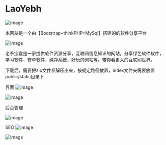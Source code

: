 # LaoYebh


![image](https://user-images.githubusercontent.com/50920648/137900832-b284143a-fbc9-43f8-a904-959bf24a5758.png)


本网站是一个由【Bootstrap+thinkPHP+MySql】搭建的的软件分享平台

![image](https://user-images.githubusercontent.com/50920648/137900742-0223035e-73f4-469c-a18e-d15eece1145a.png)


老爷宝盒是一家提供软件资源分享，互联网信息知识的网站。分享绿色软件软件，学习软件，安卓软件，纯净系统，好玩的网站等。带你看更大的互联网世界。

下载后，需要把zip文件都解压出来，按规定路径放置，index文件夹需要放置public/static目录下


界面
![image](https://user-images.githubusercontent.com/50920648/137900431-5049b12d-73cb-4f69-ae8b-71c1f01d871c.png)

![image](https://user-images.githubusercontent.com/50920648/137900555-cd812337-8936-4f17-bf3f-67143d89e721.png)




后台管理

![image](https://user-images.githubusercontent.com/50920648/137900265-5eed9ce3-72c5-41b5-a604-64e666d0eede.png)



SEO
![image](https://user-images.githubusercontent.com/50920648/137900675-fbe605de-53a5-4ad5-8130-cc0d90c772fa.png)

![image](https://user-images.githubusercontent.com/50920648/137900614-f67f79d5-0a37-4c83-9381-3b25d752e1f4.png)
